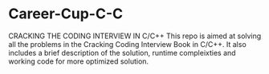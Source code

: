 # Career-Cup-C-C
CRACKING THE CODING INTERVIEW IN C/C++ 
This repo is aimed at solving all the problems in the Cracking Coding Interview Book in C/C++. 
It also includes a brief description of the solution, runtime compleixties and working code for more optimized solution. 
